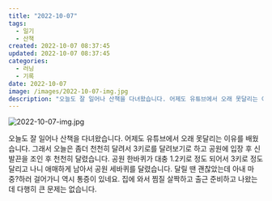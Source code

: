 ```yaml
---
title: "2022-10-07"
tags:
  - 일기
  - 산책
created: 2022-10-07 08:37:45
updated: 2022-10-07 08:37:45
categories:
  - 러닝
  - 기록
date: 2022-10-07
image: /images/2022-10-07-img.jpg
description: "오늘도 잘 일어나 산책을 다녀왔습니다. 어제도 유튜브에서 오래 못달리는 이유를 배웠습니다. 그래서 오늘은 좀더 천천히 달려서 3키로를 달려보기로 하고 공원에 입장 후 신발끈을 조인 후 천천히 달렸습니다. 공원 한바퀴가 대충 1.2키로 정도 되어서 3키로 정도 달리고 나니 애매하게 남아서"
---
```


![2022-10-07-img.jpg](/images/2022-10-07-img.jpg)
 
 

오늘도 잘 일어나 산책을 다녀왔습니다. 어제도 유튜브에서 오래 못달리는 이유를 배웠습니다. 그래서 오늘은 좀더 천천히 달려서 3키로를 달려보기로 하고 공원에 입장 후 신발끈을 조인 후 천천히 달렸습니다. 공원 한바퀴가 대충 1.2키로 정도 되어서 3키로 정도 달리고 나니 애매하게 남아서 공원 세바퀴를 달렸습니다. 달릴 땐 괜찮았는데 아내 마중?하러 걸어가니 역시 통증이 있네요. 집에 와서 찜질 살짝하고 출근 준비하고 나왔는데 다행히 큰 문제는 없습니다.
